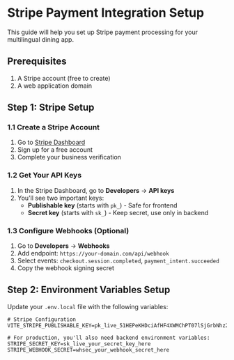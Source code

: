 # Stripe Payment Integration Setup

This guide will help you set up Stripe payment processing for your multilingual dining app.

## Prerequisites

1. A Stripe account (free to create)
2. A web application domain

## Step 1: Stripe Setup

### 1.1 Create a Stripe Account
1. Go to [Stripe Dashboard](https://dashboard.stripe.com/)
2. Sign up for a free account
3. Complete your business verification

### 1.2 Get Your API Keys
1. In the Stripe Dashboard, go to **Developers** → **API keys**
2. You'll see two important keys:
   - **Publishable key** (starts with `pk_`) - Safe for frontend
   - **Secret key** (starts with `sk_`) - Keep secret, use only in backend

### 1.3 Configure Webhooks (Optional)
1. Go to **Developers** → **Webhooks**
2. Add endpoint: `https://your-domain.com/api/webhook`
3. Select events: `checkout.session.completed`, `payment_intent.succeeded`
4. Copy the webhook signing secret

## Step 2: Environment Variables Setup

Update your `.env.local` file with the following variables:

```env
# Stripe Configuration
VITE_STRIPE_PUBLISHABLE_KEY=pk_live_51HEPeKHDciAfHF4XWMChPT07lSjGrbNhz2ZWhqKszcdG2BOwyZbRHRdYkMKg3OoAGAyIztd3yxY5BMHP7itw8FMd00BRBijcCL

# For production, you'll also need backend environment variables:
STRIPE_SECRET_KEY=sk_live_your_secret_key_here
STRIPE_WEBHOOK_SECRET=whsec_your_webhook_secret_here
```